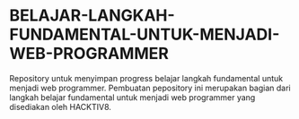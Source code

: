 # BELAJAR-LANGKAH-FUNDAMENTAL-UNTUK-MENJADI-WEB-PROGRAMMER
Repository untuk menyimpan progress belajar langkah fundamental untuk menjadi web programmer. Pembuatan pepository ini merupakan bagian dari langkah belajar fundamental untuk menjadi web programmer yang disediakan oleh HACKTIV8.
